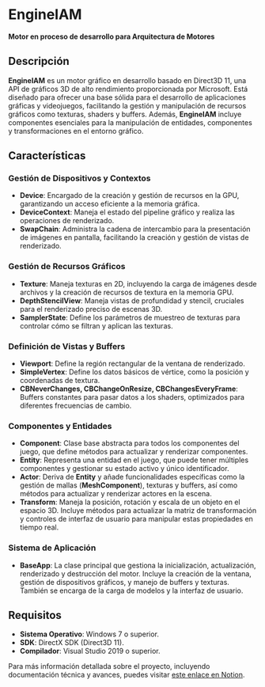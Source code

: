 # **EngineIAM**

**Motor en proceso de desarrollo para Arquitectura de Motores**

## **Descripción**

**EngineIAM** es un motor gráfico en desarrollo basado en Direct3D 11, una API de gráficos 3D de alto rendimiento proporcionada por Microsoft. Está diseñado para ofrecer una base sólida para el desarrollo de aplicaciones gráficas y videojuegos, facilitando la gestión y manipulación de recursos gráficos como texturas, shaders y buffers. Además, **EngineIAM** incluye componentes esenciales para la manipulación de entidades, componentes y transformaciones en el entorno gráfico.

## **Características**

### **Gestión de Dispositivos y Contextos**
- **Device**: Encargado de la creación y gestión de recursos en la GPU, garantizando un acceso eficiente a la memoria gráfica.
- **DeviceContext**: Maneja el estado del pipeline gráfico y realiza las operaciones de renderizado.
- **SwapChain**: Administra la cadena de intercambio para la presentación de imágenes en pantalla, facilitando la creación y gestión de vistas de renderizado.

### **Gestión de Recursos Gráficos**
- **Texture**: Maneja texturas en 2D, incluyendo la carga de imágenes desde archivos y la creación de recursos de textura en la memoria GPU.
- **DepthStencilView**: Maneja vistas de profundidad y stencil, cruciales para el renderizado preciso de escenas 3D.
- **SamplerState**: Define los parámetros de muestreo de texturas para controlar cómo se filtran y aplican las texturas.

### **Definición de Vistas y Buffers**
- **Viewport**: Define la región rectangular de la ventana de renderizado.
- **SimpleVertex**: Define los datos básicos de vértice, como la posición y coordenadas de textura.
- **CBNeverChanges, CBChangeOnResize, CBChangesEveryFrame**: Buffers constantes para pasar datos a los shaders, optimizados para diferentes frecuencias de cambio.

### **Componentes y Entidades**
- **Component**: Clase base abstracta para todos los componentes del juego, que define métodos para actualizar y renderizar componentes.
- **Entity**: Representa una entidad en el juego, que puede tener múltiples componentes y gestionar su estado activo y único identificador.
- **Actor**: Deriva de **Entity** y añade funcionalidades específicas como la gestión de mallas (**MeshComponent**), texturas y buffers, así como métodos para actualizar y renderizar actores en la escena.
- **Transform**: Maneja la posición, rotación y escala de un objeto en el espacio 3D. Incluye métodos para actualizar la matriz de transformación y controles de interfaz de usuario para manipular estas propiedades en tiempo real.

### **Sistema de Aplicación**
- **BaseApp**: La clase principal que gestiona la inicialización, actualización, renderizado y destrucción del motor. Incluye la creación de la ventana, gestión de dispositivos gráficos, y manejo de buffers y texturas. También se encarga de la carga de modelos y la interfaz de usuario.

## **Requisitos**

- **Sistema Operativo**: Windows 7 o superior.
- **SDK**: DirectX SDK (Direct3D 11).
- **Compilador**: Visual Studio 2019 o superior.

Para más información detallada sobre el proyecto, incluyendo documentación técnica y avances, puedes visitar [este enlace en Notion](https://www.notion.so/6ee3186f406742eb89bd4fc1cba436a2?v=a4ef2891633845bbafe92ef16ac95593&p=29bceca9345545a4a195d9987eb0e7c1&pm=s).
